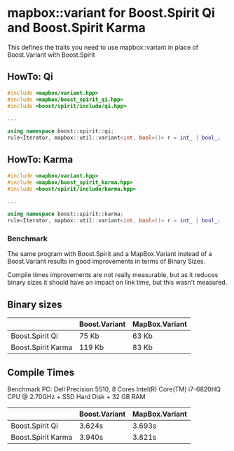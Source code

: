 # mapbox::variant for Boost.Spirit Qi and Boost.Spirit Karma
This defines the traits you need to use mapbox::variant in place of Boost.Variant with Boost.Spirit

## HowTo: Qi
```cpp
#include <mapbox/variant.hpp>
#include <mapbox/boost_spirit_qi.hpp>
#include <boost/spirit/include/qi.hpp>

...

using namespace boost::spirit::qi;
rule<Iterator, mapbox::util::variant<int, bool>()> r = int_ | bool_;
```

## HowTo: Karma
```cpp
#include <mapbox/variant.hpp>
#include <mapbox/boost_spirit_karma.hpp>
#include <boost/spirit/include/karma.hpp>

...

using namespace boost::spirit::karma;
rule<Iterator, mapbox::util::variant<int, bool>()> r = int_ | bool_;
```


### Benchmark

The same program with Boost.Spirit and a MapBox.Variant instead of a Boost.Variant results in good improvements in terms of Binary Sizes.

Compile times improvements are not really measurable, but as it reduces binary sizes it should have an impact on link time, but this wasn't measured.

## Binary sizes
|                    | Boost.Variant | MapBox.Variant |
|--------------------|---------------|----------------|
| Boost.Spirit Qi    | 75 Kb         | 63 Kb          |
| Boost.Spirit Karma | 119 Kb        | 83 Kb          |

## Compile Times
Benchmark PC: Dell Precision 5510, 8 Cores Intel(R) Core(TM) i7-6820HQ CPU @ 2.70GHz + SSD Hard Disk + 32 GB RAM

|                    | Boost.Variant | MapBox.Variant |
|--------------------|---------------|----------------|
| Boost.Spirit Qi    | 3.624s        | 3.693s         |
| Boost.Spirit Karma | 3.940s        | 3.821s         |
